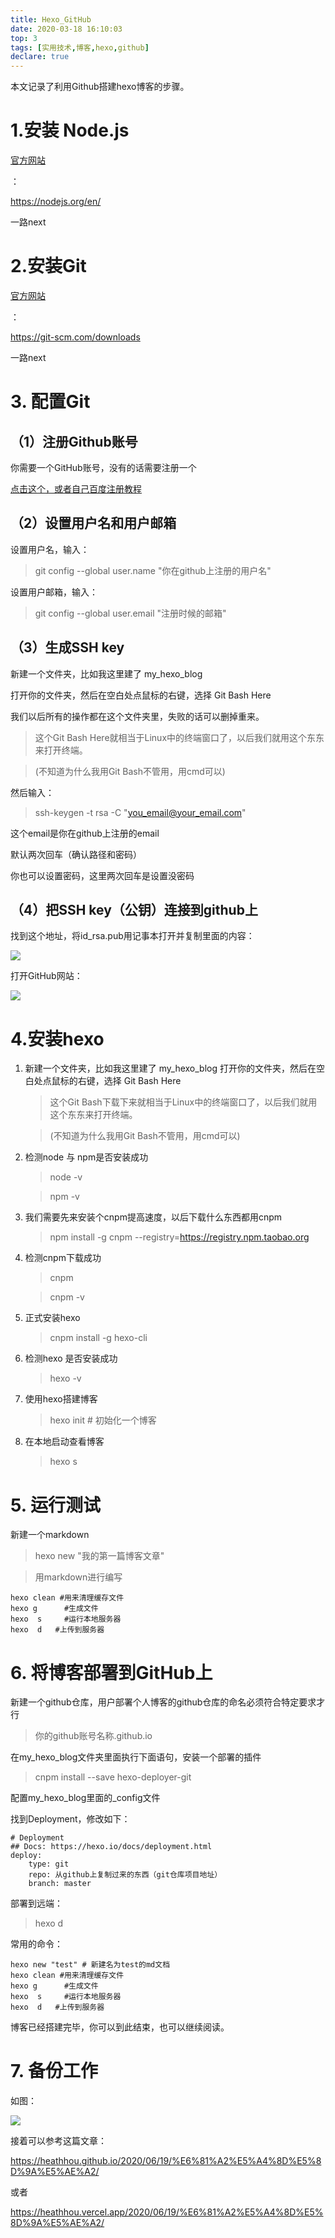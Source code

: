 ```yaml
---
title: Hexo_GitHub
date: 2020-03-18 16:10:03
top: 3
tags: [实用技术,博客,hexo,github]
declare: true
---
```


本文记录了利用Github搭建hexo博客的步骤。

<!-- more -->

# 1.安装 Node.js

[官方网站](https://nodejs.org/en/ )

：

https://nodejs.org/en/

一路next

# 2.安装Git

[官方网站](https://git-scm.com/downloads)

：

https://git-scm.com/downloads

一路next

# 3. 配置Git

## （1）注册Github账号

你需要一个GitHub账号，没有的话需要注册一个

[点击这个，或者自己百度注册教程](https://jingyan.baidu.com/article/4ae03de3d6f9c53eff9e6bdd.html)

## （2）设置用户名和用户邮箱

设置用户名，输入：

>  git  config --global  user.name  "你在github上注册的用户名"

设置用户邮箱，输入：

> git  config --global  user.email  "注册时候的邮箱"

## （3）生成SSH key 

新建一个文件夹，比如我这里建了 my_hexo_blog

打开你的文件夹，然后在空白处点鼠标的右键，选择 Git Bash Here

我们以后所有的操作都在这个文件夹里，失败的话可以删掉重来。

> 这个Git Bash Here就相当于Linux中的终端窗口了，以后我们就用这个东东来打开终端。


> (不知道为什么我用Git Bash不管用，用cmd可以)

然后输入：

>  ssh-keygen -t rsa -C "you_email@your_email.com"

这个email是你在github上注册的email

默认两次回车（确认路径和密码）

你也可以设置密码，这里两次回车是设置没密码

## （4）把SSH key（公钥）连接到github上

找到这个地址，将id_rsa.pub用记事本打开并复制里面的内容：


![](https://img2018.cnblogs.com/blog/1015208/201812/1015208-20181226115814812-1021312262.png)

打开GitHub网站：

![](https://img2018.cnblogs.com/blog/981453/201908/981453-20190813153201526-547325296.png)



# 4.安装hexo

1. 新建一个文件夹，比如我这里建了 my_hexo_blog
   打开你的文件夹，然后在空白处点鼠标的右键，选择 Git Bash Here

   > 这个Git Bash下载下来就相当于Linux中的终端窗口了，以后我们就用这个东东来打开终端。
   
   > (不知道为什么我用Git Bash不管用，用cmd可以)

2. 检测node 与 npm是否安装成功

   > node -v
   
   >  npm -v

3. 我们需要先来安装个cnpm提高速度，以后下载什么东西都用cnpm

   > npm install -g cnpm --registry=https://registry.npm.taobao.org

4. 检测cnpm下载成功

   > cnpm

   > cnpm -v

5. 正式安装hexo

   > cnpm install -g hexo-cli

6. 检测hexo 是否安装成功

   > hexo -v

7. 使用hexo搭建博客

   > hexo init # 初始化一个博客

8. 在本地启动查看博客

   > hexo s

# 5. 运行测试



新建一个markdown

> hexo new "我的第一篇博客文章"

> 用markdown进行编写

```
hexo clean #用来清理缓存文件
hexo g      #生成文件
hexo  s     #运行本地服务器
hexo  d   #上传到服务器
```

# 6. 将博客部署到GitHub上



新建一个github仓库，用户部署个人博客的github仓库的命名必须符合特定要求才行

> 你的github账号名称.github.io

在my_hexo_blog文件夹里面执行下面语句，安装一个部署的插件

> cnpm install --save hexo-deployer-git

配置my_hexo_blog里面的_config文件

找到Deployment，修改如下：

```
# Deployment
## Docs: https://hexo.io/docs/deployment.html
deploy:
	type: git
	repo: 从github上复制过来的东西（git仓库项目地址）
	branch: master
```



部署到远端：

> hexo d

常用的命令：

```
hexo new "test" # 新建名为test的md文档
hexo clean #用来清理缓存文件
hexo g      #生成文件
hexo  s     #运行本地服务器
hexo  d   #上传到服务器
```

博客已经搭建完毕，你可以到此结束，也可以继续阅读。



# 7. 备份工作

如图：

![](https://cdn.jsdelivr.net/gh/heathhou/image_store/%E5%AE%9E%E7%94%A8%E6%8A%80%E6%9C%AF/BlogBackup/FirstBlogBackup.png)

接着可以参考这篇文章：


https://heathhou.github.io/2020/06/19/%E6%81%A2%E5%A4%8D%E5%8D%9A%E5%AE%A2/

或者

https://heathhou.vercel.app/2020/06/19/%E6%81%A2%E5%A4%8D%E5%8D%9A%E5%AE%A2/
